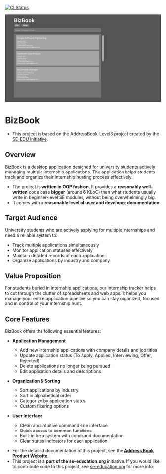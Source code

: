[![CI Status](https://github.com/AY2526S1-CS2103T-T10-1/tp/actions/workflows/gradle.yml/badge.svg)](https://github.com/AY2526S1-CS2103T-T10-1/tp/actions)

![Ui](docs/images/Ui.png)

# BizBook

- This project is based on the AddressBook-Level3 project created by the [SE-EDU initiative](https://se-education.org).

## Overview

BizBook is a desktop application designed for university students actively managing multiple internship applications. The application helps students track and organize their internship hunting process effectively.

- The project is **written in OOP fashion**. It provides a **reasonably well-written** code base **bigger** (around 6 KLoC) than what students usually write in beginner-level SE modules, without being overwhelmingly big.
- It comes with a **reasonable level of user and developer documentation**.

## Target Audience

University students who are actively applying for multiple internships and need a reliable system to:

- Track multiple applications simultaneously
- Monitor application statuses effectively
- Maintain detailed records of each application
- Organize applications by industry and company

## Value Proposition

For students buried in internship applications, our internship tracker helps to cut through the clutter of spreadsheets and web apps. It helps you manage your entire application pipeline so you can stay organized, focused and in control of your internship hunt.

## Core Features

BizBook offers the following essential features:

- **Application Management**

  - Add new internship applications with company details and job titles
  - Update application status (To Apply, Applied, Interviewing, Offer, Rejected)
  - Delete applications no longer being pursued
  - Edit application details and descriptions

- **Organization & Sorting**

  - Sort applications by industry
  - Sort in alphabetical order
  - Categorize by application status
  - Custom filtering options

- **User Interface**

  - Clean and intuitive command-line interface
  - Quick access to common functions
  - Built-in help system with command documentation
  - Clear status indicators for each application

* For the detailed documentation of this project, see the **[Address Book Product Website](https://se-education.org/addressbook-level3)**.
* This project is a **part of the se-education.org** initiative. If you would like to contribute code to this project, see [se-education.org](https://se-education.org/#contributing-to-se-edu) for more info.
